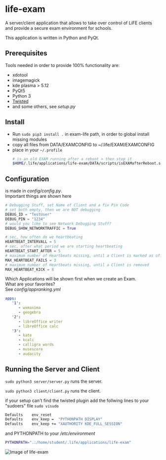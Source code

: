 # life-exam
A server/client application that allows to take over control of LiFE clients and provide a secure exam environment for schools.

This application is written in Python and PyQt.

## Prerequisites
Tools needed in order to provide 100% functionality are:
- xdotool
- imagemagick
- kde plasma > 5.12
- PyQt5
- Python 3
- [Twisted](https://pypi.org/project/Twisted/)
- and some others, see *setup.py*

## Install
- Run `sudo pip3 install .` in exam-life path, in order to global install missing modules
- copy all files from DATA/EXAMCONFIG to ~/.life/EXAM/EXAMCONFIG
- place in your `~/.profile`
  ```bash
  # is an old EXAM running after a reboot > then stop it
  $HOME/.life/applications/life-exam/DATA/scripts/isEXAMafterReboot.sh
  ```
## Configuration
is made in *config/config.py*.  
Important things are shown here
```python
# Debugging Stuff, set Name of Client and a fix Pin Code
# set both empty, then we are NOT debugging
DEBUG_ID = "TestUser"
DEBUG_PIN = "1234"
# would you like to see Network Debugging Stuff?
DEBUG_SHOW_NETWORKTRAFFIC = True

# sec, how often do we heartbeating
HEARTBEAT_INTERVALL = 5     
# sec, after what period we are starting heartbeating
HEARTBEAT_START_AFTER = 5   
# maximum number of Heartbeats missing, until a Client is marked as offline
MAX_HEARTBEAT_FAILS = 3     
# maximum number of Heartbeats missing, until a Client is removed
MAX_HEARTBEAT_KICK = 8      
```
Which Applications will be shown first when we create an Exam.  
What are your favorites?  
See *config/appranking.yml*
```yaml
apps:
   '1':
      - wxmaxima
      - geogebra
   '2':
      - libreOffice writer
      - libreOffice calc
   '3':
      - kate
      - kcalc
      - calligra words
      - musescore
      - audacity
```

## Running the Server and Client
`sudo python3 server/server.py`
runs the server.

`sudo python3 client/client.py`
runs the client.


if your setup can't find the twisted plugin add the follwing lines to your "sudoers" file
`sudo visudo`

```bash
Defaults    env_reset
Defaults    env_keep =  "PYTHONPATH DISPLAY"
Defaults    env_keep += "XAUTHORITY KDE_FULL_SESSION"
```

and PYTHONPATH to your */etc/environment*

```bash
PYTHONPATH=".:/home/student/.life/applications/life-exam"
```

![Image of life-exam](http://life-edu.eu/images/exam2.gif)
